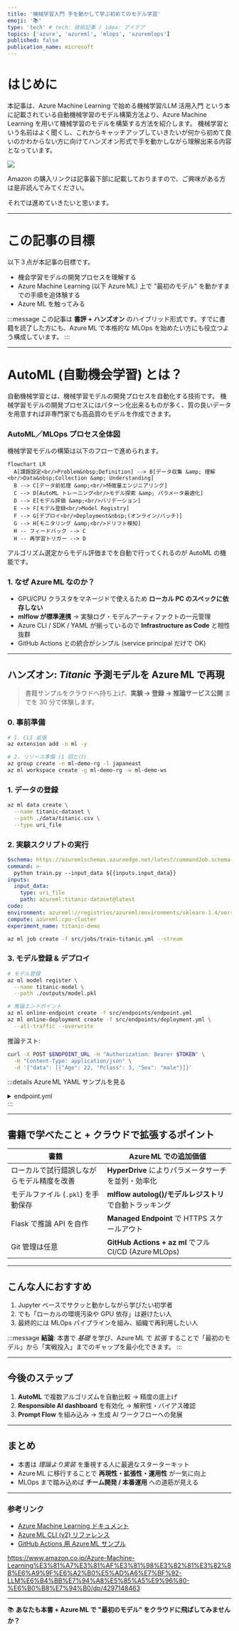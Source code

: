 ```yaml
---
title: '機械学習入門 手を動かして学ぶ初めてのモデル学習'
emoji: '📚'
type: 'tech' # tech: 技術記事 / idea: アイデア
topics: ['azure', 'azureml', 'mlops', 'azuremlops']
published: false
publication_name: microsoft
---
```


# はじめに

本記事は、Azure Machine Learning で始める機械学習/LLM 活用入門 という本に記載されている自動機械学習のモデル構築方法より、Azure Machine Learning を用いて機械学習のモデルを構築する方法を紹介します。
機械学習という名前はよく聞くし、これからキャッチアップしていきたいが何から初めて良いのかわからない方に向けてハンズオン形式で手を動かしながら理解出来る内容となっています。

![](https://storage.googleapis.com/zenn-user-upload/4fdffed24ece-20250401.png)

Amazon の購入リンクは記事最下部に記載しておりますので、ご興味がある方は是非読んでみてください。

それでは進めていきたいと思います。

---

# この記事の目標

以下３点が本記事の目標です。

- 機会学習モデルの開発プロセスを理解する
- Azure Machine Learning (以下 Azure ML) 上で "最初のモデル" を動かすまでの手順を追体験する
- Azure ML を触ってみる

:::message
この記事は **書評 + ハンズオン** のハイブリッド形式です。すでに書籍を読了した方にも、Azure ML で本格的な MLOps を始めたい方にも役立つよう構成しています。
:::

---

# AutoML (自動機会学習) とは？

自動機械学習とは、機械学習モデルの開発プロセスを自動化する技術です。
機械学習モデルの開発プロセスにはパターン化出来るものが多く、質の良いデータを用意すれば非専門家でも高品質のモデルを作成できます。

### AutoML／MLOps プロセス全体図

機械学習モデルの構築は以下のフローで進められます。

```mermaid
flowchart LR
  A[課題設定<br/>Problem&nbsp;Definition] --> B[データ収集 &amp; 理解<br/>Data&nbsp;Collection &amp; Understanding]
  B --> C[データ前処理 &amp;<br/>特徴量エンジニアリング]
  C --> D[AutoML トレーニング<br/>モデル探索 &amp; パラメータ最適化]
  D --> E[モデル評価 &amp;<br/>バリデーション]
  E --> F[モデル登録<br/>Model Registry]
  F --> G[デプロイ<br/>Deployment&nbsp;(オンライン/バッチ)]
  G --> H[モニタリング &amp;<br/>ドリフト検知]
  H -- フィードバック --> C
  H -- 再学習トリガー --> D
```

アルゴリズム選定からモデル評価までを自動で行ってくれるのが AutoML の機能です。

### 1. なぜ Azure ML なのか？

- GPU/CPU クラスタをマネージドで使えるため **ローカル PC のスペックに依存しない**
- **mlflow が標準連携** → 実験ログ・モデルアーティファクトの一元管理
- Azure CLI / SDK / YAML が揃っているので **Infrastructure as Code** と相性抜群
- GitHub Actions との統合がシンプル (service principal だけで OK)

---

## ハンズオン: _Titanic_ 予測モデルを Azure ML で再現

> 書籍サンプルをクラウドへ持ち上げ、**実験 → 登録 → 推論サービス公開** までを 30 分で体験します。

### 0. 事前準備

```bash
# 1. CLI 拡張
az extension add -n ml -y

# 2. リソース準備 (1 回だけ)
az group create -n ml-demo-rg -l japaneast
az ml workspace create -g ml-demo-rg -w ml-demo-ws
```

### 1. データの登録

```bash
az ml data create \
  --name titanic-dataset \
  --path ./data/titanic.csv \
  --type uri_file
```

### 2. 実験スクリプトの実行

```yaml:src/jobs/train-titanic.yml
$schema: https://azuremlschemas.azureedge.net/latest/commandJob.schema.json
command: >-
  python train.py --input_data ${{inputs.input_data}}
inputs:
  input_data:
    type: uri_file
    path: azureml:titanic-dataset@latest
code: .
environment: azureml://registries/azureml/environments/sklearn-1.4/versions/1
compute: azureml:cpu-cluster
experiment_name: titanic-demo
```

```bash
az ml job create -f src/jobs/train-titanic.yml --stream
```

### 3. モデル登録 & デプロイ

```bash
# モデル登録
az ml model register \
  --name titanic-model \
  --path ./outputs/model.pkl

# 推論エンドポイント
az ml online-endpoint create -f src/endpoints/endpoint.yml
az ml online-deployment create -f src/endpoints/deployment.yml \
  --all-traffic --overwrite
```

推論テスト:

```bash
curl -X POST $ENDPOINT_URL -H "Authorization: Bearer $TOKEN" \
  -H "Content-Type: application/json" \
  -d '{"data": [{"Age": 22, "Pclass": 3, "Sex": "male"}]}'
```

:::details Azure ML YAML サンプルを見る

<details>
<summary>endpoint.yml</summary>

```yaml
$schema: https://azuremlschemas.azureedge.net/latest/managedOnlineEndpoint.schema.json
name: titanic-endpoint
auth_mode: key
```

</details>
</details>
:::

---

## 書籍で学べたこと + クラウドで拡張するポイント

| 書籍                                       | Azure ML での追加価値                                    |
| ------------------------------------------ | -------------------------------------------------------- |
| ローカルで試行錯誤しながらモデル精度を改善 | **HyperDrive** によりパラメータサーチを並列・効率化      |
| モデルファイル (`.pkl`) を手動保存         | **mlflow autolog()/モデルレジストリ** で自動トラッキング |
| Flask で推論 API を自作                    | **Managed Endpoint** で HTTPS スケールアウト             |
| Git 管理は任意                             | **GitHub Actions + az ml** でフル CI/CD (Azure MLOps)    |

---

## こんな人におすすめ

1. Jupyter ベースでサクッと動かしながら学びたい初学者
2. でも「ローカルの環境汚染や GPU 依存」は避けたい人
3. 最終的には MLOps パイプラインを組み、組織で再利用したい人

:::message
**結論**: 本書で _基礎_ を学び、Azure ML で _拡張_ することで「最初のモデル」から「実戦投入」までのギャップを最小化できます。
:::

---

## 今後のステップ

1. **AutoML** で複数アルゴリズムを自動比較 → 精度の底上げ
2. **Responsible AI dashboard** を有効化 → 解釈性・バイアス確認
3. **Prompt Flow** を組み込み → 生成 AI ワークフローへの発展

---

## まとめ

- 本書は _理論より実装_ を重視する人に最適なスターターキット
- Azure ML に移行することで **再現性・拡張性・運用性** が一気に向上
- MLOps まで踏み込めば **チーム開発 / 本番運用** への道筋が見える

---

### 参考リンク

- [Azure Machine Learning ドキュメント](https://learn.microsoft.com/azure/machine-learning/)
- [Azure ML CLI (v2) リファレンス](https://learn.microsoft.com/azure/machine-learning/reference-azure-machine-learning-cli)
- [GitHub Actions 用 Azure ML サンプル](https://github.com/Azure/azureml-examples/tree/main/.github/workflows)

https://www.amazon.co.jp/Azure-Machine-Learning%E3%81%A7%E3%81%AF%E3%81%98%E3%82%81%E3%82%8B%E6%A9%9F%E6%A2%B0%E5%AD%A6%E7%BF%92-LLM%E6%B4%BB%E7%94%A8%E5%85%A5%E9%96%80-%E6%B0%B8%E7%94%B0/dp/4297148463

---

📚 **あなたも本書 + Azure ML で "最初のモデル" をクラウドに飛ばしてみませんか？**
